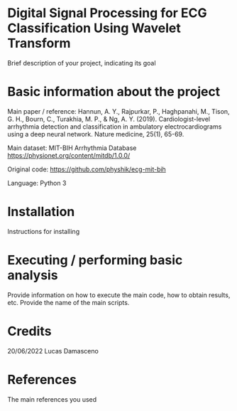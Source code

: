 # Digital Signal Processing for ECG Classification Using Wavelet Transform

Brief description of your project, indicating its goal

# Basic information about the project

Main paper / reference: Hannun, A. Y., Rajpurkar, P., Haghpanahi, M., Tison, G. H., Bourn, C., Turakhia, M. P., & Ng, A. Y. (2019). Cardiologist-level arrhythmia detection and classification in ambulatory electrocardiograms using a deep neural network. Nature medicine, 25(1), 65-69.

Main dataset: MIT-BIH Arrhythmia Database https://physionet.org/content/mitdb/1.0.0/

Original code: https://github.com/physhik/ecg-mit-bih

Language: Python 3

# Installation

Instructions for installing

# Executing / performing basic analysis

Provide information on how to execute the main code, how to obtain results, etc. Provide the name of the main scripts.

# Credits

20/06/2022 Lucas Damasceno

# References

The main references you used
